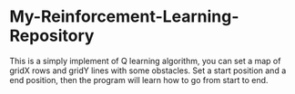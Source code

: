 # My-Reinforcement-Learning-Repository
This is a simply implement of Q learning algorithm, you can set a map of gridX rows and gridY lines with some obstacles. Set a start position and a end position, then the program will learn how to go from start to end. 
